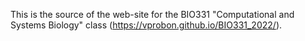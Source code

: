 This is the source of the web-site for the BIO331 "Computational and Systems Biology" class (https://vprobon.github.io/BIO331_2022/).


